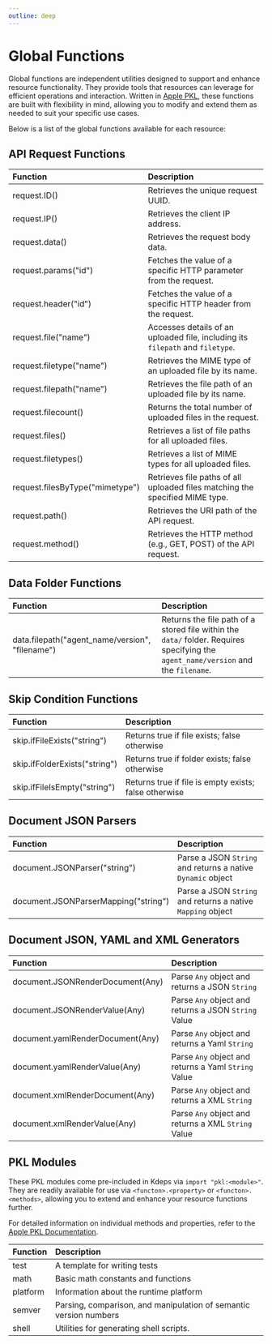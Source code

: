 ```yaml
---
outline: deep
---
```


# Global Functions

Global functions are independent utilities designed to support and enhance resource functionality. They provide tools
that resources can leverage for efficient operations and interaction. Written in [Apple PKL](https://pkl-lang.org),
these functions are built with flexibility in mind, allowing you to modify and extend them as needed to suit your
specific use cases.

Below is a list of the global functions available for each resource:

## API Request Functions

| **Function**                    | **Description**                                                                |
|:--------------------------------|:-------------------------------------------------------------------------------|
| request.ID()                    | Retrieves the unique request UUID.                                             |
| request.IP()                    | Retrieves the client IP address.                                               |
| request.data()                  | Retrieves the request body data.                                               |
| request.params("id")            | Fetches the value of a specific HTTP parameter from the request.               |
| request.header("id")            | Fetches the value of a specific HTTP header from the request.                  |
| request.file("name")            | Accesses details of an uploaded file, including its `filepath` and `filetype`. |
| request.filetype("name")        | Retrieves the MIME type of an uploaded file by its name.                       |
| request.filepath("name")        | Retrieves the file path of an uploaded file by its name.                       |
| request.filecount()             | Returns the total number of uploaded files in the request.                     |
| request.files()                 | Retrieves a list of file paths for all uploaded files.                         |
| request.filetypes()             | Retrieves a list of MIME types for all uploaded files.                         |
| request.filesByType("mimetype") | Retrieves file paths of all uploaded files matching the specified MIME type.   |
| request.path()                  | Retrieves the URI path of the API request.                                     |
| request.method()                | Retrieves the HTTP method (e.g., GET, POST) of the API request.                |

## Data Folder Functions

| **Function**                                    | **Description**                                                                                                                    |
|:------------------------------------------------|:-----------------------------------------------------------------------------------------------------------------------------------|
| data.filepath("agent_name/version", "filename") | Returns the file path of a stored file within the `data/` folder. Requires specifying the `agent_name/version` and the `filename`. |

## Skip Condition Functions

| **Function**                  | **Description**                                       |
|:------------------------------|:------------------------------------------------------|
| skip.ifFileExists("string")   | Returns true if file exists; false otherwise          |
| skip.ifFolderExists("string") | Returns true if folder exists; false otherwise        |
| skip.ifFileIsEmpty("string")  | Returns true if file is empty exists; false otherwise |

## Document JSON Parsers

| **Function**                         | **Description**                                             |
|:-------------------------------------|:------------------------------------------------------------|
| document.JSONParser("string")        | Parse a JSON `String` and returns a native `Dynamic` object |
| document.JSONParserMapping("string") | Parse a JSON `String` and returns a native `Mapping` object |

## Document JSON, YAML and XML Generators

| **Function**            | **Description**                                      |
|:------------------------|:-----------------------------------------------------|
| document.JSONRenderDocument(Any) | Parse `Any` object and returns a JSON `String`       |
| document.JSONRenderValue(Any)    | Parse `Any` object and returns a JSON `String` Value |
| document.yamlRenderDocument(Any) | Parse `Any` object and returns a Yaml `String`       |
| document.yamlRenderValue(Any)    | Parse `Any` object and returns a Yaml `String` Value |
| document.xmlRenderDocument(Any)  | Parse `Any` object and returns a XML `String`        |
| document.xmlRenderValue(Any)     | Parse `Any` object and returns a XML `String` Value  |

## PKL Modules

These PKL modules come pre-included in Kdeps via `import "pkl:<module>"`. They are readily available for use via
`<functon>.<property>` or `<functon>.<methods>`, allowing you to extend and enhance your resource functions further.


For detailed information on individual methods and properties, refer to the [Apple PKL
Documentation](https://pkl-lang.org/package-docs/pkl/current/index.html).

| **Function** | **Description**                                                   |
|:-------------|:------------------------------------------------------------------|
| test         | A template for writing tests                                      |
| math         | Basic math constants and functions                                |
| platform     | Information about the runtime platform                            |
| semver       | Parsing, comparison, and manipulation of semantic version numbers |
| shell        | Utilities for generating shell scripts.                           |
